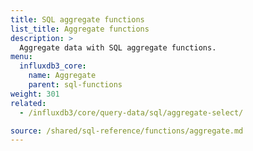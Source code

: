 ```yaml
---
title: SQL aggregate functions
list_title: Aggregate functions
description: >
  Aggregate data with SQL aggregate functions.
menu:
  influxdb3_core:
    name: Aggregate
    parent: sql-functions
weight: 301
related:
  - /influxdb3/core/query-data/sql/aggregate-select/

source: /shared/sql-reference/functions/aggregate.md
---
```


<!-- 
The content of this page is at /content/shared/sql-reference/functions/aggregate.md
-->
